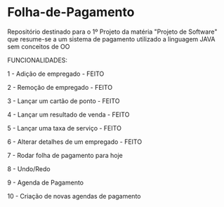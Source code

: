 # Folha-de-Pagamento
Repositório destinado para o 1º Projeto da matéria "Projeto de Software" que resume-se a um sistema de pagamento utilizado a linguagem JAVA sem conceitos de OO



FUNCIONALIDADES:


1 - Adição de empregado - FEITO

2 - Remoção de empregado - FEITO

3 - Lançar um cartão de ponto - FEITO

4 - Lançar um resultado de venda - FEITO

5 - Lançar uma taxa de serviço - FEITO

6 - Alterar detalhes de um empregado - FEITO

7 - Rodar folha de pagamento para hoje

8 - Undo/Redo

9 - Agenda de Pagamento

10 - Criação de novas agendas de pagamento

